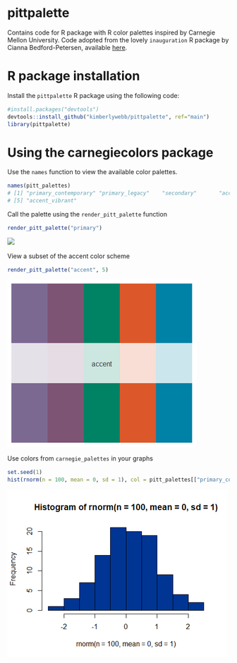 # pittpalette
Contains code for R package with R color palettes inspired by Carnegie Mellon University.
Code adopted from the lovely `inauguration` R package by Cianna Bedford-Petersen, available [here](https://github.com/ciannabp/inauguration). 

# R package installation
Install the  `pittpalette` R package using the following code:
``` r
#install.packages("devtools")
devtools::install_github("kimberlywebb/pittpalette", ref="main")
library(pittpalette)
```

# Using the carnegiecolors package
Use the `names` function to view the available color palettes.
```r
names(pitt_palettes)
# [1] "primary_contemporary" "primary_legacy"    "secondary"       "accent_rich"         
# [5] "accent_vibrant" 
```

Call the palette using the `render_pitt_palette` function
```r
render_pitt_palette("primary")
```
![](classic.png)

View a subset of the accent color scheme
```r
render_pitt_palette("accent", 5)
```
![](accent.png)

Use colors from `carnegie_palettes` in your graphs
```r
set.seed(1)
hist(rnorm(n = 100, mean = 0, sd = 1), col = pitt_palettes[["primary_contemporary"]][1])
```
![](pittsogram.png)
